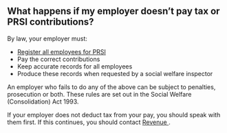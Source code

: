##  What happens if my employer doesn’t pay tax or PRSI contributions?

By law, your employer must:

  * [ Register all employees for PRSI ](/en/social-welfare/irish-social-welfare-system/social-insurance-prsi/paying-social-insurance/)
  * Pay the correct contributions 
  * Keep accurate records for all employees 
  * Produce these records when requested by a social welfare inspector 

An employer who fails to do any of the above can be subject to penalties,
prosecution or both. These rules are set out in the Social Welfare
(Consolidation) Act 1993.

If your employer does not deduct tax from your pay, you should speak with them
first. If this continues, you should contact [ Revenue
](https://www.revenue.ie/en/contact-us/index.aspx) .
